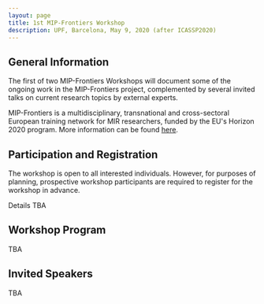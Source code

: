 ```yaml
---
layout: page
title: 1st MIP-Frontiers Workshop
description: UPF, Barcelona, May 9, 2020 (after ICASSP2020)
---
```


## General Information

The first of two MIP-Frontiers Workshops will document some of the ongoing work in the MIP-Frontiers project, complemented by several invited talks on current research topics by external experts.

MIP-Frontiers is a multidisciplinary, transnational and cross-sectoral European training network for MIR researchers, funded by the EU's Horizon 2020 program. More information can be found [here](/about).

## Participation and Registration

The workshop is open to all interested individuals.
However, for purposes of planning, prospective workshop participants are required to register for the workshop in advance.

Details TBA

## Workshop Program

TBA

## Invited Speakers

TBA